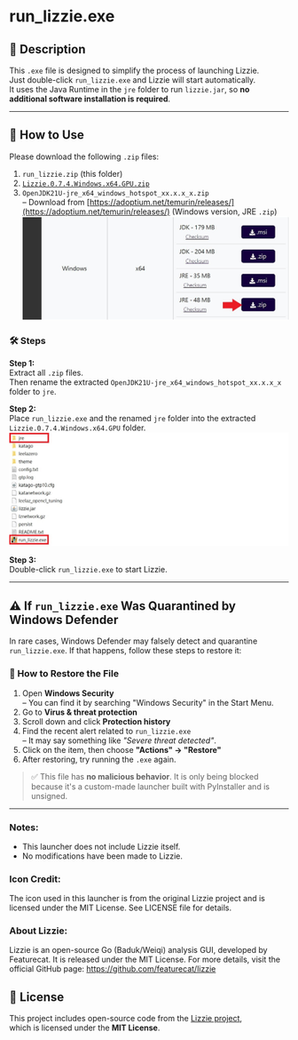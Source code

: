 # run_lizzie.exe

## 🧩 Description

This `.exe` file is designed to simplify the process of launching Lizzie.  
Just double-click `run_lizzie.exe` and Lizzie will start automatically.  
It uses the Java Runtime in the `jre` folder to run `lizzie.jar`, so **no additional software installation is required**.

---

## 🚀 How to Use

Please download the following `.zip` files:

1. `run_lizzie.zip` (this folder)
2. [`Lizzie.0.7.4.Windows.x64.GPU.zip`](https://github.com/featurecat/lizzie/releases/download/0.7.4/Lizzie.0.7.4.Windows.x64.GPU.zip)
3. `OpenJDK21U-jre_x64_windows_hotspot_xx.x.x_x.zip`  
   – Download from [https://adoptium.net/temurin/releases/](https://adoptium.net/temurin/releases/) (Windows version, JRE `.zip`)
   ![JRE](images/jre.jpg)

### 🛠 Steps

**Step 1:**  
Extract all `.zip` files.  
Then rename the extracted `OpenJDK21U-jre_x64_windows_hotspot_xx.x.x_x` folder to `jre`.

**Step 2:**  
Place `run_lizzie.exe` and the renamed `jre` folder into the extracted `Lizzie.0.7.4.Windows.x64.GPU` folder.
![JRE](images/files.jpg)

**Step 3:**  
Double-click `run_lizzie.exe` to start Lizzie.

---

## ⚠️ If `run_lizzie.exe` Was Quarantined by Windows Defender

In rare cases, Windows Defender may falsely detect and quarantine `run_lizzie.exe`. If that happens, follow these steps to restore it:

### 🔄 How to Restore the File

1. Open **Windows Security**  
   – You can find it by searching "Windows Security" in the Start Menu.
2. Go to **Virus & threat protection**
3. Scroll down and click **Protection history**
4. Find the recent alert related to `run_lizzie.exe`  
   – It may say something like *"Severe threat detected"*.
5. Click on the item, then choose **"Actions" → "Restore"**
6. After restoring, try running the `.exe` again.

> ✅ This file has **no malicious behavior**. It is only being blocked because it's a custom-made launcher built with PyInstaller and is unsigned.

---

### Notes:
- This launcher does not include Lizzie itself.
- No modifications have been made to Lizzie.

### Icon Credit:
The icon used in this launcher is from the original Lizzie project and is licensed under the MIT License.
See LICENSE file for details.

### About Lizzie:
Lizzie is an open-source Go (Baduk/Weiqi) analysis GUI, developed by Featurecat.
It is released under the MIT License. For more details, visit the official GitHub page:
https://github.com/featurecat/lizzie

## 📄 License

This project includes open-source code from the [Lizzie project](https://github.com/featurecat/lizzie),  
which is licensed under the **MIT License**.
